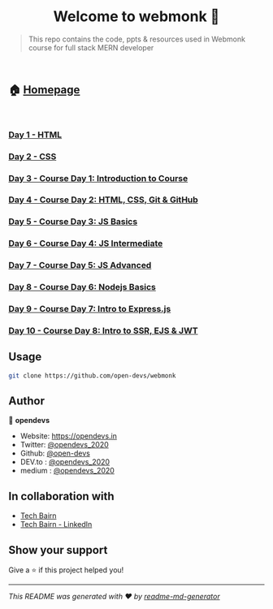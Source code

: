 # <center> Welcome to webmonk 👋 </center>

> This repo contains the code, ppts &amp; resources used in Webmonk course for full stack MERN developer

<br>

## 🏠 [Homepage](https://github.com/open-devs/webmonk)

<br>

### [Day 1 - HTML](https://github.com/open-devs/webmonk/tree/master/Day%201)

### [Day 2 - CSS](https://github.com/open-devs/webmonk/tree/master/Day%202)

### [Day 3 - Course Day 1: Introduction to Course](https://github.com/open-devs/webmonk/tree/master/Course%20Day%201)

### [Day 4 - Course Day 2: HTML, CSS, Git & GitHub](https://github.com/open-devs/webmonk/tree/master/Course%20Day%202)

### [Day 5 - Course Day 3: JS Basics](https://github.com/open-devs/webmonk/tree/master/Course%20Day%203)

### [Day 6 - Course Day 4: JS Intermediate](https://github.com/open-devs/webmonk/tree/master/Course%20Day%204)

### [Day 7 - Course Day 5: JS Advanced](https://github.com/open-devs/webmonk/tree/master/Course%20Day%205)

### [Day 8 - Course Day 6: Nodejs Basics](https://github.com/open-devs/webmonk/tree/master/Course%20Day%206)

### [Day 9 - Course Day 7: Intro to Express.js](https://github.com/open-devs/webmonk/tree/master/Course%20Day%207)

### [Day 10 - Course Day 8: Intro to SSR, EJS & JWT](https://github.com/open-devs/webmonk/tree/master/Course%20Day%208)

## Usage

```sh
git clone https://github.com/open-devs/webmonk
```

## Author

👤 **opendevs**

* Website: https://opendevs.in
* Twitter: [@opendevs_2020](https://twitter.com/opendevs_2020)
* Github: [@open-devs](https://github.com/open-devs)
* DEV.to : [@opendevs_2020](https://dev.to/opendevs_2020)
* medium : [@opendevs_2020](https://medium.com/@opendevs_2020)

## In collaboration with

* [Tech Bairn](https://techbairn.com/)
* [Tech Bairn - LinkedIn](https://www.linkedin.com/company/techbairn/)

## Show your support

Give a ⭐️ if this project helped you!

***
_This README was generated with ❤️ by [readme-md-generator](https://github.com/kefranabg/readme-md-generator)_
